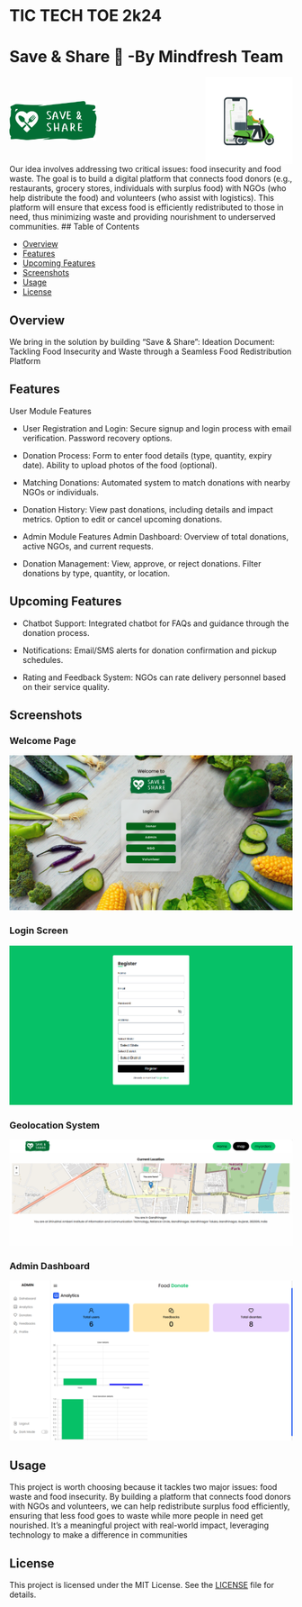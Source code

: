 
# TIC TECH TOE 2k24
# Save & Share 🍱 -By Mindfresh Team

<div style="display: flex; justify-content: space-between; align-items: center;">
    <img src="Save & Share Logo.png" width="155" alt="Logo">
    <img src="img_draft/delivery1.gif" width="155" alt="Delivery">
</div>
Our idea involves addressing two critical issues: food insecurity and food waste. The goal is to build a digital platform that connects food donors (e.g., restaurants, grocery stores, individuals with surplus food) with NGOs (who help distribute the food) and volunteers (who assist with logistics). This platform will ensure that excess food is efficiently  redistributed to those in need, thus minimizing waste and providing nourishment to underserved communities.
## Table of Contents

- [Overview](#overview)
- [Features](#features)
- [Upcoming Features](#upcoming-features)
- [Screenshots](#screenshots)
- [Usage](#usage)
- [License](#license)

## Overview

We bring in the solution by building “Save & Share”: Ideation Document: Tackling Food Insecurity and Waste through a Seamless Food 
 Redistribution Platform

## Features

User Module Features

- User Registration and Login:
Secure signup and login process with email verification.
Password recovery options.

- Donation Process:
Form to enter food details (type, quantity, expiry date).
Ability to upload photos of the food (optional).

- Matching Donations:
Automated system to match donations with nearby NGOs or individuals.

- Donation History:
View past donations, including details and impact metrics.
Option to edit or cancel upcoming donations.

- Admin Module Features
Admin Dashboard:
Overview of total donations, active NGOs, and current requests.

- Donation Management:
View, approve, or reject donations.
Filter donations by type, quantity, or location.

## Upcoming Features

- Chatbot Support:
Integrated chatbot for FAQs and guidance through the donation process.

- Notifications:
Email/SMS alerts for donation confirmation and pickup schedules.

- Rating and Feedback System:
NGOs can rate delivery personnel based on their service quality.

## Screenshots

### Welcome Page
![Welcome page](img_draft/1st.PNG)

### Login Screen
![Login Screen](img_draft/3.png)

### Geolocation System
![Geolocation System](img_draft/7.png)

### Admin Dashboard
![Admin Dashboard](img_draft/4.png)


## Usage

This project is worth choosing because it tackles two major issues: food waste and 
food insecurity. By building a platform that connects food donors with NGOs and 
volunteers, we can help redistribute surplus food efficiently, ensuring that less food goes to 
waste while more people in need get nourished. It’s a meaningful project with real-world 
impact, leveraging technology to make a difference in communities


## License

This project is licensed under the MIT License. See the [LICENSE](LICENSE) file for details.
